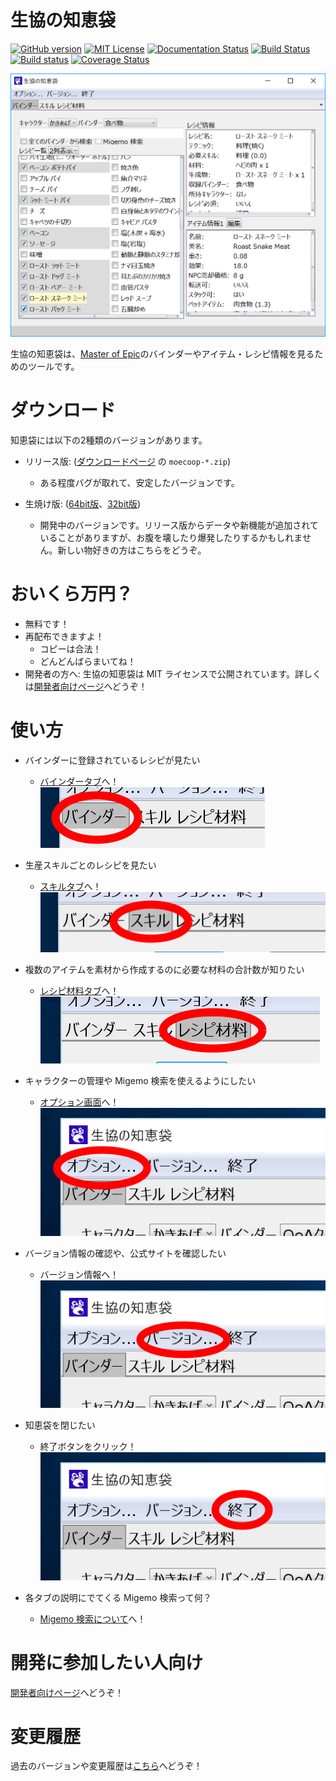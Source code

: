 # 生協の知恵袋

[![GitHub version](https://badge.fury.io/gh/coop-mojo%2Fmoecoop.svg)](https://badge.fury.io/gh/coop-mojo%2Fmoecoop)
[![MIT License](http://img.shields.io/badge/license-MIT-blue.svg?style=flat)](https://github.com/coop-mojo/moecoop/blob/master/LICENSE)
[![Documentation Status](https://readthedocs.org/projects/moecoop/badge/?version=latest)](http://docs.fukuro.coop.moe/ja/latest/?badge=latest)
[![Build Status](https://travis-ci.org/coop-mojo/moecoop.svg?branch=master)](https://travis-ci.org/coop-mojo/moecoop)
[![Build status](https://ci.appveyor.com/api/projects/status/9lju6b2f0y411x2a/branch/master?svg=true)](https://ci.appveyor.com/project/coop-mojo/moecoop/branch/master)
[![Coverage Status](https://coveralls.io/repos/github/coop-mojo/moecoop/badge.svg?branch=master)](https://coveralls.io/github/coop-mojo/moecoop?branch=master)

![メイン画面](img/main.png)

生協の知恵袋は、[Master of Epic](http://moepic.com/top.php?mid=_)のバインダーやアイテム・レシピ情報を見るためのツールです。

# ダウンロード
知恵袋には以下の2種類のバージョンがあります。

- リリース版: ([ダウンロードページ](https://github.com/coop-mojo/moecoop/releases/latest) の `moecoop-*.zip`)
  - ある程度バグが取れて、安定したバージョンです。

- 生焼け版: ([64bit版](https://ci.appveyor.com/api/projects/coop-mojo/moecoop/artifacts/moecoop-trunk-64bit.zip?branch=master)、[32bit版](https://ci.appveyor.com/api/projects/coop-mojo/moecoop/artifacts/moecoop-trunk-32bit.zip?branch=master))
  - 開発中のバージョンです。リリース版からデータや新機能が追加されていることがありますが、お腹を壊したり爆発したりするかもしれません。新しい物好きの方はこちらをどうぞ。

# おいくら万円？
- 無料です！
- 再配布できますよ！
  - コピーは合法！
  - どんどんばらまいてね！
- 開発者の方へ: 生協の知恵袋は MIT ライセンスで公開されています。詳しくは[開発者向けページ](devel.md)へどうぞ！

# 使い方
- バインダーに登録されているレシピが見たい
  - [バインダータブ](binder.md)へ！
    ![タブ](img/select-binder.png)

- 生産スキルごとのレシピを見たい
  - [スキルタブ](skill.md)へ！
    ![タブ](img/select-skill.png)

- 複数のアイテムを素材から作成するのに必要な材料の合計数が知りたい
  - [レシピ材料タブ](material.md)へ！
    ![タブ](img/select-material.png)

- キャラクターの管理や Migemo 検索を使えるようにしたい
  - [オプション画面](option.md)へ！
    ![オプション](img/select-option.png)

- バージョン情報の確認や、公式サイトを確認したい
  - バージョン情報へ！
    ![オプション](img/select-version.png)

- 知恵袋を閉じたい
  - 終了ボタンをクリック！
    ![オプション](img/select-exit.png)

- 各タブの説明にでてくる Migemo 検索って何？
  - [Migemo 検索について](migemo.md)へ！

# 開発に参加したい人向け
[開発者向けページ](devel.md)へどうぞ！

# 変更履歴
過去のバージョンや変更履歴は[こちら](https://github.com/coop-mojo/moecoop/releases)へどうぞ！
